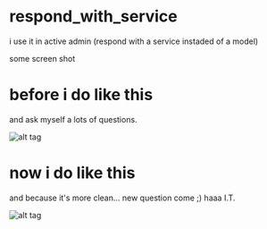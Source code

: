 respond_with_service
====================

i use it in active admin (respond with a service instaded of a model)


some screen shot

before i do like this
====================

and ask myself a lots of questions.

![alt tag](https://raw.github.com/ranska/respond_with_service/master/readme_assets/images/respond_with_service.png)


now i do like this
====================

and because it's more clean... 
new question come ;)  haaa I.T.


![alt tag](https://raw.github.com/ranska/respond_with_service/master/readme_assets/images/respond_with_service_001.png)
